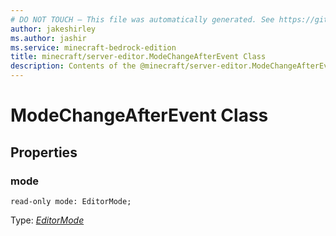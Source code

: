 ```yaml
---
# DO NOT TOUCH — This file was automatically generated. See https://github.com/mojang/minecraftapidocsgenerator to modify descriptions, examples, etc.
author: jakeshirley
ms.author: jashir
ms.service: minecraft-bedrock-edition
title: minecraft/server-editor.ModeChangeAfterEvent Class
description: Contents of the @minecraft/server-editor.ModeChangeAfterEvent class.
---
```

# ModeChangeAfterEvent Class

## Properties

### **mode**
`read-only mode: EditorMode;`

Type: [*EditorMode*](EditorMode.md)

